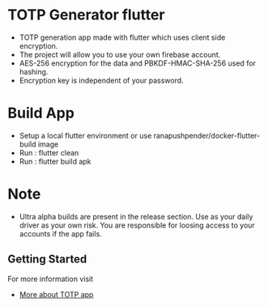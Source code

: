 # TOTP Generator flutter
* TOTP generation app made with flutter which uses client side encryption.
* The project will allow you to use your own firebase account.
* AES-256 encryption for the data and PBKDF-HMAC-SHA-256 used for hashing.
* Encryption key is independent of your password.

# Build App
* Setup a local flutter environment or use ranapushpender/docker-flutter-build image
* Run : flutter clean
* Run : flutter build apk

# Note
* Ultra alpha builds are present in the release section. Use as your daily driver as your own risk. You are responsible for loosing access to your accounts if the app fails.

## Getting Started
For more information visit

- [More about TOTP app](https://idevrp.com/2020/04/07/totp-flutter-client-side-encryption.html)

